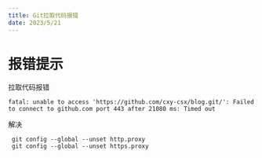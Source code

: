 ```yaml
---
title: Git拉取代码报错
date: 2023/5/21
---
```


# 报错提示

拉取代码报错

```
fatal: unable to access 'https://github.com/cxy-csx/blog.git/': Failed to connect to github.com port 443 after 21080 ms: Timed out
```

解决

```
 git config --global --unset http.proxy
 git config --global --unset https.proxy
```

